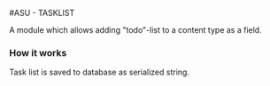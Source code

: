 #ASU - TASKLIST

A module which allows adding "todo"-list to a content type as a field.

### How it works

Task list is saved to database as serialized string. 
